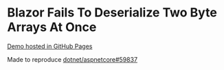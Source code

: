 # Blazor Fails To Deserialize Two Byte Arrays At Once

[Demo hosted in GitHub Pages](https://kristofferstrube.github.io/BlazorFailsToDeserializeTwoByteArraysAtOnce/)

Made to reproduce [dotnet/aspnetcore#59837](https://github.com/dotnet/aspnetcore/issues/59837)
